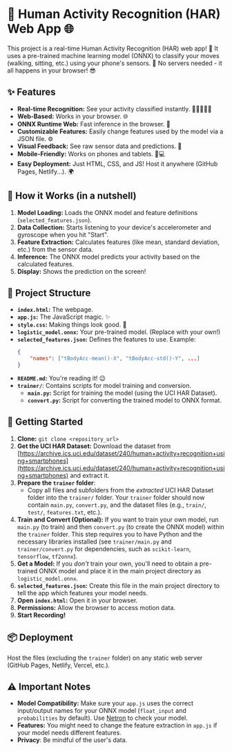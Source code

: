 # 🤸 Human Activity Recognition (HAR) Web App 🌐

This project is a real-time Human Activity Recognition (HAR) web app! 🚀 It uses a pre-trained machine learning model (ONNX) to classify your moves (walking, sitting, etc.) using your phone's sensors. 📱 No servers needed - it all happens in your browser! 😎

## ✨ Features

*   **Real-time Recognition:** See your activity classified instantly. 🏃‍♀️🚶‍♂️🧎
*   **Web-Based:** Works in your browser. 🌐
*   **ONNX Runtime Web:** Fast inference in the browser. 💨
*   **Customizable Features:** Easily change features used by the model via a JSON file. ⚙️
*   **Visual Feedback:** See raw sensor data and predictions. 👀
*   **Mobile-Friendly:** Works on phones and tablets. 📱💻
*   **Easy Deployment:** Just HTML, CSS, and JS! Host it anywhere (GitHub Pages, Netlify...). 🌍

## 🤔 How it Works (in a nutshell)

1.  **Model Loading:** Loads the ONNX model and feature definitions (`selected_features.json`).
2.  **Data Collection:** Starts listening to your device's accelerometer and gyroscope when you hit "Start".
3.  **Feature Extraction:**  Calculates features (like mean, standard deviation, etc.) from the sensor data.
4.  **Inference:**  The ONNX model predicts your activity based on the calculated features.
5.  **Display:** Shows the prediction on the screen!

## 📁 Project Structure

*   **`index.html`:** The webpage.
*   **`app.js`:**  The JavaScript magic. ✨
*   **`style.css`:**  Making things look good. 💅
*   **`logistic_model.onnx`:** Your pre-trained model. (Replace with your own!)
*   **`selected_features.json`:**  Defines the features to use.  Example:
    ```json
    {
        "names": ["tBodyAcc-mean()-X", "tBodyAcc-std()-Y", ...]
    }
    ```
*   **`README.md`:**  You're reading it! 😉
*   **`trainer/`**:  Contains scripts for model training and conversion.
    *   **`main.py`:** Script for training the model (using the UCI HAR Dataset).
    *   **`convert.py`:** Script for converting the trained model to ONNX format.

## 🚀 Getting Started

1.  **Clone:** `git clone <repository_url>`
2.  **Get the UCI HAR Dataset:** Download the dataset from [https://archive.ics.uci.edu/dataset/240/human+activity+recognition+using+smartphones](https://archive.ics.uci.edu/dataset/240/human+activity+recognition+using+smartphones) and extract it.
3. **Prepare the `trainer` folder**:
      * Copy all files and subfolders from the *extracted* UCI HAR Dataset folder into the `trainer/` folder.  Your `trainer` folder should now contain `main.py`, `convert.py`, and the dataset files (e.g., `train/`, `test/`, `features.txt`, etc.).
4.  **Train and Convert (Optional):**  If you want to train your own model, run `main.py` (to train) and then `convert.py` (to create the ONNX model) within the `trainer` folder. This step requires you to have Python and the necessary libraries installed (see `trainer/main.py` and `trainer/convert.py` for dependencies, such as `scikit-learn`, `tensorflow`, `tf2onnx`).
5.  **Get a Model:**  If you *don't* train your own, you'll need to obtain a pre-trained ONNX model and place it in the main project directory as `logistic_model.onnx`.
6.  **`selected_features.json`:**  Create this file in the main project directory to tell the app which features your model needs.
7.  **Open `index.html`:**  Open it in your browser.
8.  **Permissions:**  Allow the browser to access motion data.
9.  **Start Recording!**

## 📦 Deployment

Host the files (excluding the `trainer` folder) on any static web server (GitHub Pages, Netlify, Vercel, etc.).

## ⚠️ Important Notes

*   **Model Compatibility:** Make sure your `app.js` uses the correct input/output names for your ONNX model (`float_input` and `probabilities` by default).  Use [Netron](https://netron.app/) to check your model.
*   **Features:** You might need to change the feature extraction in `app.js` if your model needs different features.
*   **Privacy**: Be mindful of the user's data.
